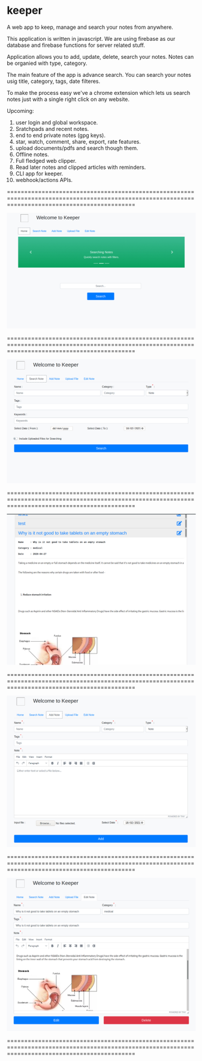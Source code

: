 # keeper
A web app to keep, manage and search your notes from anywhere.

This application is written in javascript.
We are using firebase as our database and firebase functions for server related stuff.

Application allows you to add, update, delete, search your notes.
Notes can be organied with type, category.

The main feature of the app is advance search.
You can search your notes usig title, category, tags, date filteres.

To make the process easy we've a chrome extension which lets us search notes just with a single right click on any website.

Upcoming:
1. user login and global workspace.
2. Sratchpads and recent notes.
4. end to end private notes (gpg keys).
5. star, watch, comment, share, export, rate features.
6. upload documents/pdfs and search though them.
7. Offline notes.
8. Full fledged web clipper.
9. Read later notes and clipped articles with reminders.
10. CLI app for keeper.
11. webhook/actions APIs.

=================================================================================================================================================

![Keeper Home](https://github.com/itsabhiraj01/keeper/blob/master/img/keeper_home.jpg)

=================================================================================================================================================

![Search Note](https://github.com/itsabhiraj01/keeper/blob/master/img/search_note.jpg)

=================================================================================================================================================

![Search note result](https://github.com/itsabhiraj01/keeper/blob/master/img/search_result.jpg)

=================================================================================================================================================

![Add Note](https://github.com/itsabhiraj01/keeper/blob/master/img/add_note.jpg)

=================================================================================================================================================

![Edit/Delete Note](https://github.com/itsabhiraj01/keeper/blob/master/img/edit_note.jpg)

=================================================================================================================================================
